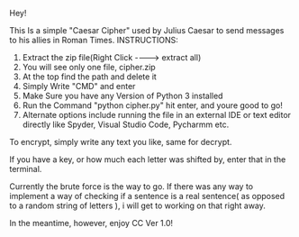 Hey!


This Is a simple "Caesar Cipher" used by Julius Caesar to send messages to his allies in Roman Times.
INSTRUCTIONS:
1. Extract the zip file(Right Click ----> extract all)
2. You will see only one file, cipher.zip
3. At the top find the path and delete it
4. Simply Write "CMD" and enter
5. Make Sure you have any Version of Python 3 installed
6. Run the Command "python cipher.py" hit enter, and youre good to go!
7. Alternate options include running the file in an external IDE or text editor directly like Spyder, Visual Studio Code, Pycharmm etc.



To encrypt, simply write any text you like, same for decrypt.


If you have a key, or how much each letter was shifted by, enter that in the terminal.


Currently the brute force is the way to go. If there was any way to implement a way of checking if a sentence is a real sentence( as opposed to a random string of letters ), i will get to working on that right away.


In the meantime, however, enjoy CC Ver 1.0!
